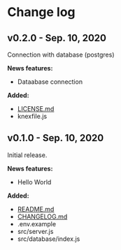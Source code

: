 # Change log

## v0.2.0 - Sep. 10, 2020

Connection with database (postgres)

**News features:**
- Dataabase connection

**Added:**
- [LICENSE.md](LICENSE.md)
- knexfile.js

## v0.1.0 - Sep. 10, 2020

Initial release.

**News features:**
- Hello World

**Added:**
- [README.md](README.md)
- [CHANGELOG.md](CHANGELOG.md)
- .env.example
- src/server.js
- src/database/index.js
